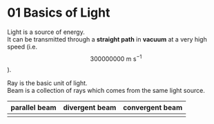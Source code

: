 # 01 Basics of Light

Light is a source of energy.  
It can be transmitted through a **straight path** in **vacuum** at a very high speed \(i.e. $$300000000\text{ m s}^{-1}$$ \).

Ray is the basic unit of light.  
Beam is a collection of rays which comes from the same light source.

| parallel beam | divergent beam | convergent beam |
| :--- | :--- | :--- |
|  |  |  |



